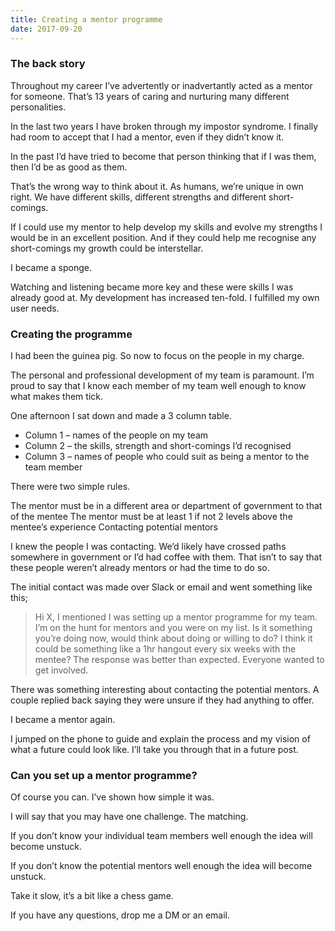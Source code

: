 ```yaml
---
title: Creating a mentor programme
date: 2017-09-20
---
```

### The back story

Throughout my career I’ve advertently or inadvertantly acted as a mentor for someone. That’s 13 years of caring and nurturing many different personalities.

In the last two years I have broken through my impostor syndrome. I finally had room to accept that I had a mentor, even if they didn’t know it.

In the past I’d have tried to become that person thinking that if I was them, then I’d be as good as them.

That’s the wrong way to think about it. As humans, we’re unique in own right. We have different skills, different strengths and different short-comings.

If I could use my mentor to help develop my skills and evolve my strengths I would be in an excellent position. And if they could help me recognise any short-comings my growth could be interstellar.

I became a sponge.

Watching and listening became more key and these were skills I was already good at. My development has increased ten-fold. I fulfilled my own user needs.

### Creating the programme

I had been the guinea pig. So now to focus on the people in my charge.

The personal and professional development of my team is paramount. I’m proud to say that I know each member of my team well enough to know what makes them tick.

One afternoon I sat down and made a 3 column table.

* Column 1 – names of the people on my team
* Column 2 – the skills, strength and short-comings I’d recognised
* Column 3 – names of people who could suit as being a mentor to the team member

There were two simple rules.

The mentor must be in a different area or department of government to that of the mentee
The mentor must be at least 1 if not 2 levels above the mentee’s experience
Contacting potential mentors

I knew the people I was contacting. We’d likely have crossed paths somewhere in government or I’d had coffee with them. That isn’t to say that these people weren’t already mentors or had the time to do so.

The initial contact was made over Slack or email and went something like this;

> Hi X, I mentioned I was setting up a mentor programme for my team. I’m on the hunt for mentors and you were on my list. Is it something you’re doing now, would think about doing or willing to do? I think it could be something like a 1hr hangout every six weeks with the mentee?
The response was better than expected. Everyone wanted to get involved.

There was something interesting about contacting the potential mentors. A couple replied back saying they were unsure if they had anything to offer.

I became a mentor again.

I jumped on the phone to guide and explain the process and my vision of what a future could look like. I’ll take you through that in a future post.

### Can you set up a mentor programme?

Of course you can. I’ve shown how simple it was.

I will say that you may have one challenge. The matching.

If you don’t know your individual team members well enough the idea will become unstuck.

If you don’t know the potential mentors well enough the idea will become unstuck.

Take it slow, it’s a bit like a chess game.

If you have any questions, drop me a DM or an email.
